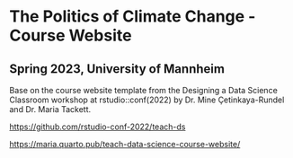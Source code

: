 # The Politics of Climate Change - Course Website
## Spring 2023, University of Mannheim

Base on the course website template from the Designing a Data Science Classroom workshop at rstudio::conf(2022) by Dr. Mine Çetinkaya-Rundel and Dr. Maria Tackett.

https://github.com/rstudio-conf-2022/teach-ds 

https://maria.quarto.pub/teach-data-science-course-website/